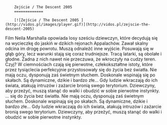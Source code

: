 
        Zejście / The Descent 2005 
        =============
        
        [![Zejście / The Descent 2005 ](http://vidos.pl/images/player.gif)](http://vidos.pl/zejscie-the-descent-2005)
        
        
 Film Neila Marshalla opowiada losy sześciu dziewczyn, które decydują się na wycieczkę do jaskiń w dzikich rejonach Appalachów. Zawał skalny odcina im drogę powrotu. Muszą odnaleźć inne wyjście. Posuwają się w głąb góry, lecz warunki stają się coraz trudniejsze. Tracą latarki, są obolałe i głodne. Żadna z nich nawet nie przeczuwa, że wkroczyły na cudzy teren. Czyj? W ciemnościach czają się pierwotne, człekokształtne istoty, które przez tysiąclecia perfekcyjnie przystosowały się do życia bez światła. Nie mają oczu, dysponują zaś świetnym słuchem. Doskonale wspinają się po skałach. Są dynamiczne, dzikie i bardzo złe... Gdy ludzie wkraczają do ich świata, atakują intruzów i zażarcie bronią swego terytorium. Dziewczyny, aby przeżyć, muszą stanąć do walki i obudzić w sobie pierwotne instynkty.  ... się do życia bez światła. Nie mają oczu, dysponują zaś świetnym słuchem. Doskonale wspinają się po skałach. Są dynamiczne, dzikie i bardzo złe... Gdy ludzie wkraczają do ich świata, atakują intruzów i zażarcie bronią swego terytorium. Dziewczyny, aby przeżyć, muszą stanąć do walki i obudzić w sobie pierwotne instynkty.
    